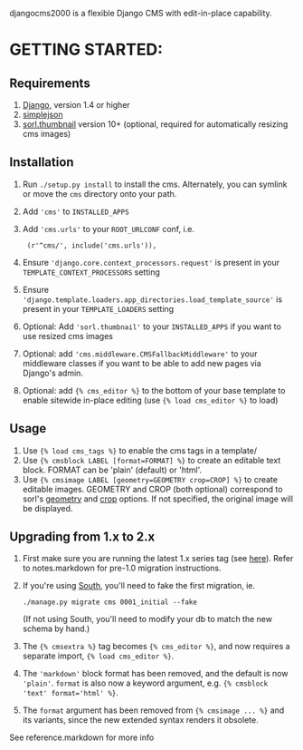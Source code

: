 djangocms2000 is a flexible Django CMS with edit-in-place capability. 


GETTING STARTED:
================

Requirements
------------
1. [Django,](https://www.djangoproject.com) version 1.4 or higher
2. [simplejson](pypi.python.org/pypi/simplejson/)
3. [sorl.thumbnail](https://github.com/sorl/sorl-thumbnail) version 10+ (optional, 
   required for automatically resizing cms images)

Installation
------------
1. Run `./setup.py install` to install the cms. Alternately, you can symlink or move the
   `cms` directory onto your path.
2. Add `'cms'` to `INSTALLED_APPS`
3. Add `'cms.urls'` to your `ROOT_URLCONF` conf, i.e.
    
        (r'^cms/', include('cms.urls')),

4. Ensure `'django.core.context_processors.request'` is present in your 
   `TEMPLATE_CONTEXT_PROCESSORS` setting
5. Ensure `'django.template.loaders.app_directories.load_template_source'` is present in 
   your `TEMPLATE_LOADERS` setting
6. Optional: Add `'sorl.thumbnail'` to your `INSTALLED_APPS` if you want to use resized
   cms images
7. Optional: add `'cms.middleware.CMSFallbackMiddleware'` to your middleware classes if 
   you want to be able to add new pages via Django's admin.
8. Optional: add `{% cms_editor %}` to the bottom of your base template to enable sitewide
   in-place editing (use `{% load cms_editor %}` to load)

Usage
-----
1. Use `{% load cms_tags %}` to enable the cms tags in a template/
2. Use `{% cmsblock LABEL [format=FORMAT] %}` to create an editable text block.
   FORMAT can be 'plain' (default) or 'html'.
3. Use `{% cmsimage LABEL [geometry=GEOMETRY crop=CROP] %}` to create editable images. 
   GEOMETRY and CROP (both optional) correspond to sorl's 
   [geometry](http://thumbnail.sorl.net/template.html#geometry) and
   [crop](http://thumbnail.sorl.net/template.html#crop) options. If not specified, the
   original image will be displayed.

Upgrading from 1.x to 2.x
-------------------------
1. First make sure you are running the latest 1.x series tag (see [here](https://github.com/gregplaysguitar/djangocms2000/tags)).
   Refer to notes.markdown for pre-1.0 migration instructions.
2. If you're using [South](http://south.aeracode.org/), you'll need to fake the first 
   migration, ie.
       
       ./manage.py migrate cms 0001_initial --fake
       
   (If not using South, you'll need to modify your db to match the new schema by hand.)
3. The `{% cmsextra %}` tag becomes `{% cms_editor %}`, and now requires a separate import,
   `{% load cms_editor %}`.
4. The `'markdown'` block format has been removed, and the default is now `'plain'`.
   `format` is also now a keyword argument, e.g. `{% cmsblock 'text' format='html' %}`.
5. The `format` argument has been removed from `{% cmsimage ... %}` and its variants, 
   since the new extended syntax renders it obsolete.
   



See reference.markdown for more info
